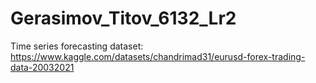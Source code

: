 # Gerasimov_Titov_6132_Lr2
Time series forecasting
dataset: https://www.kaggle.com/datasets/chandrimad31/eurusd-forex-trading-data-20032021
